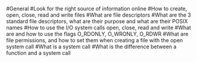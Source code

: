 #General
#Look for the right source of information online
#How to create, open, close, read and write files
#What are file descriptors
#What are the 3 standard file descriptors, what are their purpose and what are their POSIX names
#How to use the I/O system calls open, close, read and write
#What are and how to use the flags O_RDONLY, O_WRONLY, O_RDWR
#What are file permissions, and how to set them when creating a file with the open system call
#What is a system call
#What is the difference between a function and a system call
